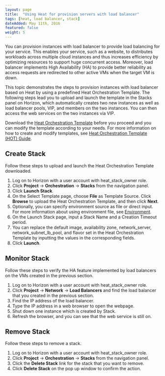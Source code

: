 ```yaml
---
layout: page
title:  "Using Heat for provision servers with load balancer"
tags: [heat, load balancer, stack]
dateAdded: May 11th, 2016
featured: false
weight: 5
---
```


You can provision instances with load balancer to provide load balancing for your service. This enables your service, such as a website, to distributes workloads across multiple cloud instances and thus increases efficiency by optimizing resources to support huge concurrent access. Moreover, load balancer implements High Availability (HA) to provide better reliability as access requests are redirected to other active VMs when the target VM is down.

This topic demonstrates the steps to provision instances with load balancer based on Heat by using a predefined Heat Orchestration Template. The following steps lead you to upload and launch the template in the Stacks panel on Horizon, which automatically creates two new instances as well as load balancer pools, VIP, and members on the two instances. You can then access the web services on the two instances via VIP.

Download the [Heat Orchestration Template](Heat_Orchestration_Template_LB.yaml) before you proceed and you can modify the template according to your needs. For more information on how to create and modify templates, see [Heat Orchestration Template (HOT) Guide](http://docs.openstack.org/developer/heat/template_guide/hot_guide.html).

## Create Stack

Follow these steps to upload and launch the Heat Orchestration Template downloaded.

1. Log on to Horizon with a user account with heat_stack_owner role.
2. Click **Project** -> **Orchestration** -> **Stacks** from the navigation panel.
3. Click **Launch Stack**.
4. On the Select Template page, choose **File** as Template Source. Click **Browse** to upload the Heat Orchestration Template, and then click **Next**.
5. Optionally, you can specify environment source as file or direct input. For more information about using environment file, see [Environment](http://docs.openstack.org/developer/heat/template_guide/environment.html). 
6. On the Launch Stack page, input a Stack Name and a Creation Timeout period.
7. You can replace the default image, availability zone, network_server, network_subnet_lb_pool, and flavor set in the Heat Orchestration Template by inputting the values in the corresponding fields.
8. Click **Launch**.

## Monitor Stack

Follow these steps to verify the HA feature implemented by load balancers on the VMs created in the previous section.

1. Log on to Horizon with a user account with heat_stack_owner role.
1. Click **Project** -> **Network** -> **Load Balancers** and find the load balancer that you created in the previous section.
1. Find the IP address of the load balancer.
1. Type the IP address in a web browser to open the webpage.
1. Shut down one instance which is created by Stack.
1. Refresh the browser, and you can see that the web service is still on.

## Remove Stack

Follow these steps to remove a stack.

1. Log on to Horizon with a user account with heat_stack_owner role.
1. Click **Project** -> **Orchestration** -> **Stacks** from the navigation panel.
1. Click the **Delete Stack** link for the stack that you want to remove.
1. Click **Delete Stack** on the pop up window to confirm the action.

